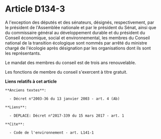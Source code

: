 # Article D134-3

A l'exception des députés et des sénateurs, désignés, respectivement, par le président de l'Assemblée nationale et par le
président du Sénat, ainsi que du commissaire général au développement durable et du président du Conseil économique, social
et environnemental, les membres du Conseil national de la transition écologique sont nommés par arrêté du ministre chargé de
l'écologie après désignation par les organisations dont ils sont les représentants.

Le mandat des membres du conseil est de trois ans renouvelable.

Les fonctions de membre du conseil s'exercent à titre gratuit.

**Liens relatifs à cet article**

	**Anciens textes**:

	  - Décret n°2003-36 du 13 janvier 2003 - art. 4 (Ab)

	**Liens**:

	  - DEPLACE: Décret n°2017-339 du 15 mars 2017 - art. 1

	**Cite**:

	  - Code de l'environnement - art. L141-1
